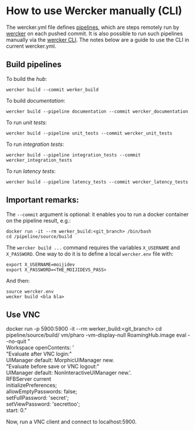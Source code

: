 # How to use Wercker manually (CLI)

The wercker.yml file defines [pipelines][1], which are steps remotely run by [wercker][2] on each pushed commit.
It is also possible to run such pipelines manually via the [wercker CLI][3].
The notes below are a guide to use the CLI in current wercker.yml.

[1]: https://devcenter.wercker.com/development/pipelines/
[2]: https://app.wercker.com/
[3]: https://devcenter.wercker.com/development/cli/


## Build pipelines

To build the *hub*:
```
wercker build --commit werker_build
```

To build *documentation*:
```
wercker build --pipeline documentation --commit wercker_documentation
```

To run *unit tests*:
```
wercker build --pipeline unit_tests --commit wercker_unit_tests
```

To run *integration tests*:
```
wercker build --pipeline integration_tests --commit wercker_integration_tests
```

To run *latency tests*:
```
wercker build --pipeline latency_tests --commit wercker_latency_tests
```


## Important remarks:

The `--commit` argument is optional: it enables you to run a docker container on the pipeline result, e.g.:
```
docker run -it --rm werker_build:<git_branch> /bin/bash
cd /pipeline/source/build
```

The `wercker build ...` command requires the variables `X_USERNAME` and `X_PASSWORD`. One way to do it is to define a local `wercker.env` file with:
```
export X_USERNAME=moijidev
export X_PASSWORD=<THE_MOIJIDEVS_PASS>
```

And then:

```
source wercker.env
wecker build <bla bla>
```

## Use VNC

docker run -p 5900:5900 -it --rm werker_build:<git_branch>
cd pipeline/source/build/
vm/pharo -vm-display-null RoamingHub.image eval --no-quit "\
Workspace openContents: '\
"Evaluate after VNC login:"\
UIManager default: MorphicUIManager new.\
"Evaluate before save or VNC logout:"\
UIManager default: NonInteractiveUIManager new.'.\
RFBServer current\
    initializePreferences;\
    allowEmptyPasswords: false;\
    setFullPassword: 'secret';\
    setViewPassword: 'secrettoo';\
    start: 0."

Now, run a VNC client and connect to localhost:5900.
